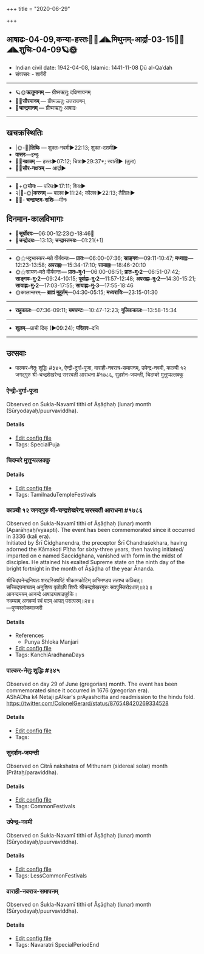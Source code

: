 +++
title = "2020-06-29"

+++
## आषाढः-04-09,कन्या-हस्तः🌛🌌◢◣मिथुनम्-आर्द्रा-03-15🌌🌞◢◣शुचिः-04-09🪐🌞
- Indian civil date: 1942-04-08, Islamic: 1441-11-08 Ḏū al-Qaʿdah
- संवत्सरः - शार्वरी
___________________
- 🪐🌞**ऋतुमानम्** — ग्रीष्मऋतुः दक्षिणायनम्
- 🌌🌞**सौरमानम्** — ग्रीष्मऋतुः उत्तरायणम्
- 🌛**चान्द्रमानम्** — ग्रीष्मऋतुः आषाढः
___________________


## खचक्रस्थितिः
- |🌞-🌛|**तिथिः** — शुक्ल-नवमी►22:13; शुक्ल-दशमी►  
- **वासरः**—इन्दुः  
- 🌌🌛**नक्षत्रम्** — हस्तः►07:12; चित्रा►29:37*; स्वाती► (तुला)  
- 🌌🌞**सौर-नक्षत्रम्** — आर्द्रा►  
___________________
- 🌛+🌞**योगः** — परिघः►17:11; शिवः►  
- २|🌛-🌞|**करणम्** — बालवः►11:24; कौलवः►22:13; तैतिलः►  
- 🌌🌛- **चन्द्राष्टम-राशिः**—मीनः  


## दिनमान-कालविभागाः
- 🌅**सूर्योदयः**—06:00-12:23🌞️-18:46🌇  
- 🌛**चन्द्रोदयः**—13:13; **चन्द्रास्तमयः**—01:21(+1)  
___________________
- 🌞⚝भट्टभास्कर-मते वीर्यवन्तः— **प्रातः**—06:00-07:36; **साङ्गवः**—09:11-10:47; **मध्याह्नः**—12:23-13:58; **अपराह्णः**—15:34-17:10; **सायाह्नः**—18:46-20:10  
- 🌞⚝सायण-मते वीर्यवन्तः— **प्रातः-मु॰1**—06:00-06:51; **प्रातः-मु॰2**—06:51-07:42; **साङ्गवः-मु॰2**—09:24-10:15; **पूर्वाह्णः-मु॰2**—11:57-12:48; **अपराह्णः-मु॰2**—14:30-15:21; **सायाह्णः-मु॰2**—17:03-17:55; **सायाह्णः-मु॰3**—17:55-18:46  
- 🌞कालान्तरम्— **ब्राह्मं मुहूर्तम्**—04:30-05:15; **मध्यरात्रिः**—23:15-01:30  
___________________
- **राहुकालः**—07:36-09:11; **यमघण्टः**—10:47-12:23; **गुलिककालः**—13:58-15:34  
___________________
- **शूलम्**—प्राची दिक् (►09:24); **परिहारः**–दधि  
___________________

## उत्सवाः
- पाल्कर-नेतुः शुद्धिः #३४५, ऐन्द्री-दुर्गा-पूजा, वाराही-नवरात्र-समापनम्, उपेन्द्र-नवमी, काञ्ची १२ जगद्गुरु श्री-चन्द्रशेखरेन्द्र सरस्वती आराधना #१७८६, सुदर्शन-जयन्ती, चिदम्बरे मुत्तुप्पल्लक्कु
### ऐन्द्री-दुर्गा-पूजा

Observed on Śukla-Navamī tithi of Āṣāḍhaḥ (lunar) month (Sūryodayaḥ/puurvaviddha). 

#### Details
- [Edit config file](https://github.com/jyotisham/adyatithi/tree/master/devatA/shakti/lunar_month/tithi/04/09/aindrI-durgA-pUjA.toml)
- Tags: SpecialPuja


### चिदम्बरे मुत्तुप्पल्लक्कु



#### Details
- [Edit config file](https://github.com/jyotisham/adyatithi/tree/master/temples/Tamil/relative_event/naTarAjar%20An2i%20tirumaJcan2am/offset__01/cidambarE%20muttuppallakku.toml)
- Tags: TamilnaduTempleFestivals


### काञ्ची १२ जगद्गुरु श्री-चन्द्रशेखरेन्द्र सरस्वती आराधना #१७८६

Observed on Śukla-Navamī tithi of Āṣāḍhaḥ (lunar) month (Aparāhṇaḥ/vyaapti). The event has been commemorated since it occurred in 3336 (kali era).  
Initiated by Śrī Cidghanendra, the preceptor Śrī Chandraśekhara, having adorned the Kāmakoṭi Pīṭha for sixty-three years, then having initiated/ imparted on e named Saccidghana, vanished with form in the midst of disciples. He attained his exalted Supreme state on the ninth day of the bright fortnight in the month of Āṣāḍha of the year Ānanda.

श्रीचिद्घनेन्द्रनियतः शरदस्त्रिषष्टिं श्रीकामकोटिम् अभिमण्ड्य ततश्च कञ्चित्।  
सच्चिद्घनाख्यम् अनुशिष्य वृतोऽपि शिष्यैः श्रीचन्द्रशेखरगुरुः सवपुस्तिरोऽधात्॥२३॥  
आनन्दमयम् आनन्दे आषाढ्याषाढपूर्वके।  
नवम्याम् अनवम्यं स्वं पदम् आपत् परात्परम्॥२४॥  
—पुण्यश्लोकमञ्जरी



#### Details
- References
  - Punya Shloka Manjari
- [Edit config file](https://github.com/jyotisham/adyatithi/tree/master/mahApuruSha/kAnchI-maTha/lunar_month/tithi/04/09/kAJcI%2012%20jagadguru%20zrI~candrazEkharEndra%20sarasvatI%20ArAdhanA.toml)
- Tags: KanchiAradhanaDays


### पाल्कर-नेतुः शुद्धिः #३४५

Observed on day 29 of June (gregorian) month. The event has been commemorated since it occurred in 1676 (gregorian era).  
AShADha k4 Netaji pAlkar's prAyashcitta and readmission to the hindu fold. https://twitter.com/ColonelGerard/status/876548420269334528

#### Details
- [Edit config file](https://github.com/jyotisham/adyatithi/tree/master/mahApuruSha/xatra-later/gregorian/day/06/29/pAlkara-netuH_shuddhiH.toml)
- Tags: 


### सुदर्शन-जयन्ती

Observed on Citrā nakshatra of Mithunam (sidereal solar) month (Prātaḥ/paraviddha). 

#### Details
- [Edit config file](https://github.com/jyotisham/adyatithi/tree/master/devatA/vaiShNava/sidereal_solar_month/nakshatra/03/14/sudarzana~jayantI.toml)
- Tags: CommonFestivals


### उपेन्द्र-नवमी

Observed on Śukla-Navamī tithi of Āṣāḍhaḥ (lunar) month (Sūryodayaḥ/puurvaviddha). 

#### Details
- [Edit config file](https://github.com/jyotisham/adyatithi/tree/master/devatA/vaiShNava/lunar_month/tithi/04/09/upEndra-navamI.toml)
- Tags: LessCommonFestivals


### वाराही-नवरात्र-समापनम्

Observed on Śukla-Navamī tithi of Āṣāḍhaḥ (lunar) month (Sūryodayaḥ/puurvaviddha). 

#### Details
- [Edit config file](https://github.com/jyotisham/adyatithi/tree/master/devatA/shakti/lunar_month/tithi/04/09/vArAhI-navarAtra-samApanam.toml)
- Tags: Navaratri SpecialPeriodEnd


